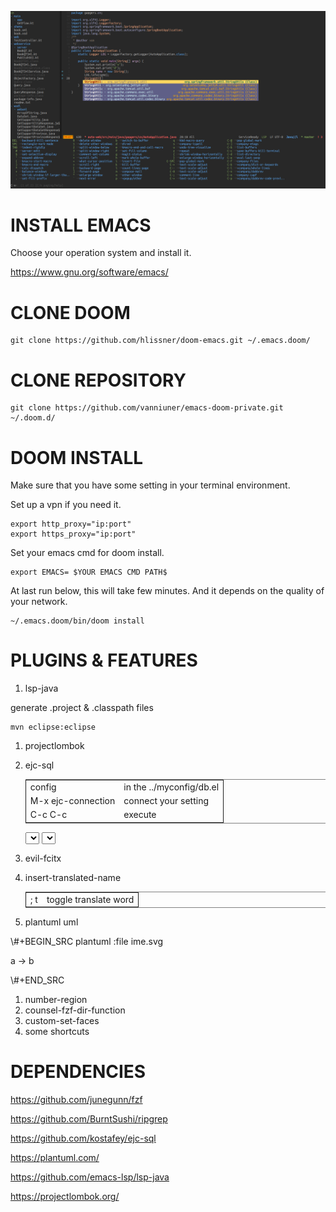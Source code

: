 ![img](tui-cut.png)


# INSTALL EMACS

Choose your operation system and install it.

<https://www.gnu.org/software/emacs/>


# CLONE DOOM

    git clone https://github.com/hlissner/doom-emacs.git ~/.emacs.doom/


# CLONE REPOSITORY

    git clone https://github.com/vanniuner/emacs-doom-private.git ~/.doom.d/


# DOOM INSTALL

Make sure that you have some setting in your terminal environment.

Set up a vpn if you need it.

    export http_proxy="ip:port"
    export https_proxy="ip:port"

Set your emacs cmd for doom install.

    export EMACS= $YOUR EMACS CMD PATH$

At last run below, this will take few minutes. And it depends on the quality of your network.

    ~/.emacs.doom/bin/doom install


# PLUGINS & FEATURES

1.  lsp-java

generate .project & .classpath files

    mvn eclipse:eclipse

1.  projectlombok
2.  ejc-sql
    
    <table border="2" cellspacing="0" cellpadding="6" rules="groups" frame="hsides">
    
    
    <colgroup>
    <col  class="org-left" />
    
    <col  class="org-left" />
    </colgroup>
    <tbody>
    <tr>
    <td class="org-left">config</td>
    <td class="org-left">in the ../myconfig/db.el</td>
    </tr>
    
    
    <tr>
    <td class="org-left">M-x   ejc-connection</td>
    <td class="org-left">connect your setting</td>
    </tr>
    
    
    <tr>
    <td class="org-left">C-c  C-c</td>
    <td class="org-left">execute</td>
    </tr>
    </tbody>
    </table>

    
    <SELECT>
    
      SELECT * FROM TABLE_ORG
    
    </SELECT>
    
    <SELECT>
    
    delimiter ;
    
    COMMENT ON COLUMN TABLE_ORG.PROJECT_CODE IS '项目编码';
    
    COMMENT ON COLUMN TABLE_ORG.PERIOD IS '期间';
    
    </SELECT>

1.  evil-fcitx

2.  insert-translated-name
    
    <table border="2" cellspacing="0" cellpadding="6" rules="groups" frame="hsides">
    
    
    <colgroup>
    <col  class="org-left" />
    
    <col  class="org-left" />
    </colgroup>
    <tbody>
    <tr>
    <td class="org-left">; t</td>
    <td class="org-left">toggle translate word</td>
    </tr>
    </tbody>
    </table>
3.  plantuml uml

\\#+BEGIN\_SRC plantuml :file ime.svg

a -> b

\\#+END\_SRC

1.  number-region
2.  counsel-fzf-dir-function
3.  custom-set-faces
4.  some shortcuts


# DEPENDENCIES

<https://github.com/junegunn/fzf>

<https://github.com/BurntSushi/ripgrep>

<https://github.com/kostafey/ejc-sql>

<https://plantuml.com/>

<https://github.com/emacs-lsp/lsp-java>

<https://projectlombok.org/>

